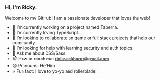 ### Hi, I'm Ricky. 

Welcome to my GitHub! I am a passionate developer that loves the web! 

- 🔭 I’m currently working on a project named Taberna.
- 🌱 I’m currently loving TypeScript.
- 👯 I’m looking to collaborate on game or full stack projects that help our community. 
- 🤔 I’m looking for help with learning security and auth topics.
- 💬 Ask me about CSS/Sass.
- 📫 How to reach me: ricky.eckhardt@gmail.com
- 😄 Pronouns: He/Him
- ⚡ Fun fact: I love to yo-yo and rollerblade!
